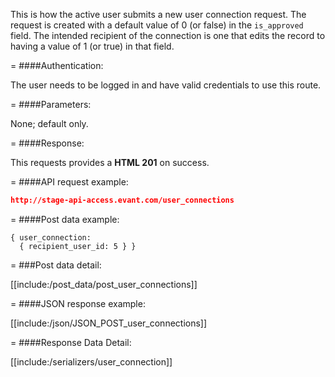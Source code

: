 <!-- --- title: POST /user_connections -->

This is how the active user submits a new user connection request. The request is created with a default value of 0 (or false) in the ```is_approved``` field. The intended recipient of the connection is one that edits the record to having a value of 1 (or true) in that field.

=
####Authentication:

The user needs to be logged in and have valid credentials to use this route.

=
####Parameters:

None; default only.

=
####Response:

This requests provides a <strong>HTML 201</strong> on success.

=
####API request example:
```json
http://stage-api-access.evant.com/user_connections
```

=
####Post data example:
```
{ user_connection: 
  { recipient_user_id: 5 } }
```
 
=
###Post data detail:

[[include:/post_data/post_user_connections]]

=
####JSON response example:

[[include:/json/JSON_POST_user_connections]]

=
####Response Data Detail:

[[include:/serializers/user_connection]]